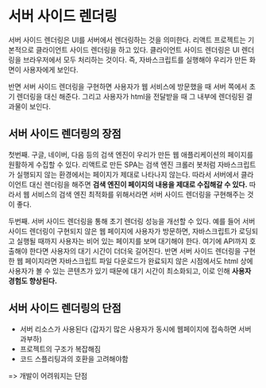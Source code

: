 # 서버 사이드 렌더링
서버 사이드 렌더링은 UI를 서버에서 렌더링하는 것을 의미한다. 리액트 프로젝트는 기본적으로 클라이언트 사이드 렌더링을 하고 있다. 클라이언트 사이드 렌더링은 UI 렌더링을 브라우저에서 모두 처리하는 것이다. 즉, 자바스크립트를 실행해야 우리가 만든 화면이 사용자에게 보인다.

반면 서버 사이드 렌더링을 구현하면 사용자가 웹 서비스에 방문했을 때 서버 쪽에서 초기 렌더링을 대신 해준다. 그리고 사용자가 html을 전달받을 때 그 내부에 렌더링된 결과물이 보인다.

## 서버 사이드 렌더링의 장점
첫번째. 구글, 네이버, 다음 등의 검색 엔진이 우리가 만든 웹 애플리케이션의 페이지를 원활하게 수집할 수 있다. 리액트로 만든 SPA는 검색 엔진 크롤러 봇처럼 자바스크립트가 실행되지 않는 환경에서는 페이지가 제대로 나타나지 않는다. 따라서 서버에서 클라이언트 대신 렌더링을 해주면 **검색 엔진이 페이지의 내용을 제대로 수집해갈 수 있다.** 따라서 웹 서비스의 검색 엔진 최적화를 위해서라면 서버 사이드 렌더링을 구현해주는 것이 좋다.

두번째. 서버 사이드 렌더링을 통해 초기 렌더링 성능을 개선할 수 있다. 예를 들어 서버 사이드 렌더링이 구현되지 않은 웹 페이지에 사용자가 방문하면, 자바스크립트가 로딩되고 실행될 때까지 사용자는 비어 있는 페이지를 보며 대기해야 한다. 여기에 API까지 호출해야 한다면 사용자의 대기 시간이 더더욱 길어진다. 반면 서버 사이드 렌더링을 구현한 웹 페이지라면 자바스크립트 파일 다운로드가 완료되지 않은 시점에서도 html 상에 사용자가 볼 수 있는 콘텐츠가 있기 때문에 대기 시간이 최소화되고, 이로 인해 **사용자 경험도 향상된다.**

## 서버 사이드 렌더링의 단점
- 서버 리소스가 사용된다 (갑자기 많은 사용자가 동시에 웹페이지에 접속하면 서버 과부하)
- 프로젝트의 구조가 복잡해짐
- 코드 스플리팅과의 호환을 고려해야함

=> 개발이 어려워지는 단점 

